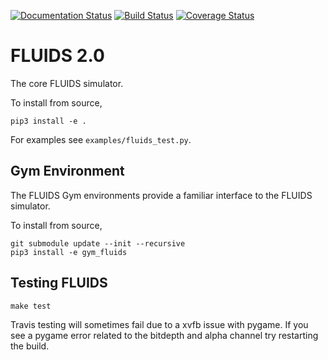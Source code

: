 [![Documentation Status](https://readthedocs.org/projects/urban-driving-simulator/badge/?version=v2)](https://urban-driving-simulator.readthedocs.io/en/v2/?badge=v2) [![Build Status](https://travis-ci.org/BerkeleyAutomation/Urban_Driving_Simulator.svg?branch=v2)](https://travis-ci.org/BerkeleyAutomation/Urban_Driving_Simulator) [![Coverage Status](https://coveralls.io/repos/github/BerkeleyAutomation/Urban_Driving_Simulator/badge.svg)](https://coveralls.io/github/BerkeleyAutomation/Urban_Driving_Simulator)

# FLUIDS 2.0

The core FLUIDS simulator.

To install from source, 
```
pip3 install -e .
```

For examples see `examples/fluids_test.py`.

## Gym Environment

The FLUIDS Gym environments provide a familiar interface to the FLUIDS simulator.

To install from source,
```
git submodule update --init --recursive
pip3 install -e gym_fluids
```

## Testing FLUIDS

```
make test
```
Travis testing will sometimes fail due to a xvfb issue with pygame. If you see a pygame error related to the bitdepth and alpha channel try restarting the build.
